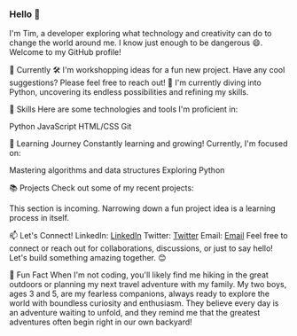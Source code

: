 ### Hello 👋
I'm Tim, a developer exploring what technology and creativity can do to change the world around me. I know just enough to be dangerous 😄. Welcome to my GitHub profile!

🚀 Currently
🛠️ I'm workshopping ideas for a fun new project. Have any cool suggestions? Please feel free to reach out!
🐍 I'm currently diving into Python, uncovering its endless possibilities and refining my skills.

💼 Skills
Here are some technologies and tools I'm proficient in:

Python
JavaScript
HTML/CSS
Git

🌱 Learning Journey
Constantly learning and growing! Currently, I'm focused on:

Mastering algorithms and data structures
Exploring Python

<!--Exploring machine learning concepts
Improving my web development skills with React.js
-->
📚 Projects
Check out some of my recent projects:

This section is incoming. Narrowing down a fun project idea is a learning process in itself.

📫 Let's Connect!
LinkedIn: [LinkedIn](www.linkedin.com/in/tim-crow-537716a8)
Twitter: [Twitter](https://twitter.com/sarobii21_c) 
Email: [Email](mailto:tcrow1985@gmail.com)
Feel free to connect or reach out for collaborations, discussions, or just to say hello! Let's build something amazing together. 😊

🌟 Fun Fact
When I'm not coding, you'll likely find me hiking in the great outdoors or planning my next travel adventure with my family. My two boys, ages 3 and 5, are my fearless companions, always ready to explore the world with boundless curiosity and enthusiasm. They believe every day is an adventure waiting to unfold, and they remind me that the greatest adventures often begin right in our own backyard!

